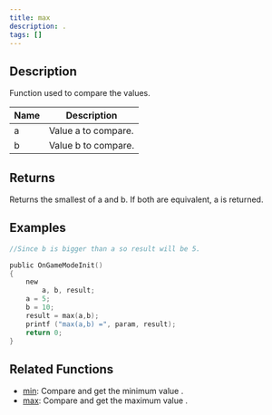 ```yaml
---
title: max
description: .
tags: []
---
```


<LowercaseNote />

## Description

Function used to compare the values.

| Name | Description         |
| ---- | ------------------- |
| a    | Value a to compare. |
| b    | Value b to compare. |

## Returns

Returns the smallest of a and b. If both are equivalent, a is returned.

## Examples

```c
//Since b is bigger than a so result will be 5.

public OnGameModeInit()
{
    new
        a, b, result;
    a = 5;
    b = 10;
    result = max(a,b);
    printf ("max(a,b) =", param, result);
    return 0;
}
```

## Related Functions

- [min](min.md): Compare and get the minimum value .
- [max](max.md): Compare and get the maximum value .
